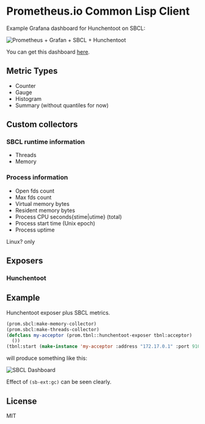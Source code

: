 # Prometheus.io Common Lisp Client

Example Grafana dashboard for Hunchentoot on SBCL:

![Prometheus + Grafan + SBCL + Hunchentoot](http://i.imgur.com/oO2murq.png)

You can get this dashboard [here](https://raw.githubusercontent.com/deadtrickster/prometheus.cl/master/dashboards/HunchentootSBCL.json).

## Metric Types

- Counter
- Gauge
- Histogram
- Summary (without quantiles for now)

## Custom collectors

### SBCL runtime information
 - Threads
 - Memory
 
### Process information
 - Open fds count
 - Max fds count
 - Virtual memory bytes
 - Resident memory bytes
 - Process CPU seconds{stime|utime} (total)
 - Process start time (Unix epoch)
 - Process uptime
 
Linux? only

## Exposers

### Hunchentoot

## Example

Hunchentoot exposer plus SBCL metrics.

```lisp
(prom.sbcl:make-memory-collector)
(prom.sbcl:make-threads-collector)
(defclass my-acceptor (prom.tbnl::hunchentoot-exposer tbnl:acceptor)
  ())
(tbnl:start (make-instance 'my-acceptor :address "172.17.0.1" :port 9101))
```
will produce something like this:

![SBCL Dashboard](http://i.imgur.com/5FarndD.png)

Effect of `(sb-ext:gc)` can be seen clearly.

## License
MIT

